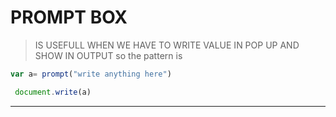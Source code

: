 # PROMPT BOX
> IS USEFULL WHEN WE HAVE TO WRITE VALUE IN POP UP AND SHOW IN OUTPUT
> so the pattern is 
```javascript
var a= prompt("write anything here")

 document.write(a)
```
---
